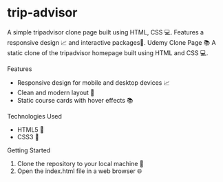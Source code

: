 # trip-advisor
A simple tripadvisor clone page built using HTML, CSS 💻. Features a responsive design 📈 and interactive packages🤩.
Udemy Clone Page 📚
A static clone of the tripadvisor homepage built using HTML and CSS 💻.

Features
- Responsive design for mobile and desktop devices 📈
- Clean and modern layout 🎨
- Static course cards with hover effects 📚

Technologies Used
- HTML5 📄
- CSS3 💅

Getting Started
1. Clone the repository to your local machine 📁
2. Open the index.html file in a web browser 🌐



